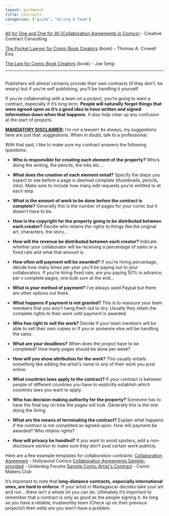 ```yaml
---
layout: guidepost
title: Contracts
categories: ["guide", "Hiring A Team"]
---
```


[All for One and One for All (Collaboration Agreements in Comics)](http://npcontract.blogspot.ca/2012/07/all-for-one-and-one-for-all.html) - Creative Contract Consulting

[The Pocket Lawyer for Comic Book Creators](https://www.amazon.ca/Pocket-Lawyer-Comic-Book-Creators/dp/0415661803) (book) - Thomas A. Crowell Esq.

[The Law for Comic Book Creators](https://www.amazon.ca/Law-Comic-Book-Creators-Applications/dp/0786473606/ref=pd_sim_14_1?_encoding=UTF8&psc=1&refRID=XRAH6P652T16S6Y1B9HG) (book) - Joe Sergi

<hr><br>
Publishers will almost certainly provide their own contracts (if they don’t, be weary) but if you’re self publishing, you’ll be handling it yourself.

If you’re collaborating with a team on a project, you’re going to want a contract, especially if it’s long term. **People will naturally forget things that were agreed upon so it’s a good idea to have written and signed information down when that happens.** It also help clear up any confusion at the start of projects.

**<u>MANDATORY DISCLAIMER:</u>** I’m not a lawyer! As always, my suggestions here are just that: suggestions. When in doubt, talk to a professional.

With that said, I like to make sure my contract answers the following questions:

- **Who is responsible for creating each element of the property?** Who’s doing the writing, the pencils, the inks etc...

- **What does the creation of each element entail?** Specify the steps you expect to see before a page is deemed complete (thumbnails, pencils, inks). Make sure to include how many edit requests you’re entitled to at each step.

- **What is the amount of work to be done before the contract is complete?** Generally this is the number of pages for your comic but it doesn’t have to be.

- **How is the copyright for the property going to be distributed between each creator?** Decide who retains the rights to things like the original art, characters, the story... 

- **How will the revenue be distributed between each creator?** Indicate whether your collaborator will be receiving a percentage of sales or a fixed rate and what that amount is.

- **How often will payment will be awarded?** If you’re hiring percentage, decide how many times per year you’ll be paying out to your collaborators. If you’re hiring fixed rate, are you paying 50% in advance, per x complete pages, one bulk sum at the end…

- **What is your method of payment?** I’ve always used Paypal but there are other options out there.

- **What happens if payment is not granted?** This is to reassure your team members that you won’t hang them out to dry. Usually they retain the complete rights to their work until payment is awarded.

- **Who has right to sell the work?** Decide if your team members will be able to sell their own copies or if you or someone else will be handling the sales.

- **What are your deadlines?** When does the project have to be completed? How many pages should be done per week?

- **How will you show attribution for the work?** This usually entails something like adding the artist's name to any of their work you post online.

- **What countries laws apply to the contract?** If your contract is between people of different countries you have to explicitly establish which countries laws you want to apply.

- **Who has decision making authority for the property?** Someone has to have the final say on how the pages will look. Generally this is the one doing the hiring.

- **What are the means of terminating the contract?** Explain what happens if the contract is not completed as agreed upon. How will payment be awarded? Who retains rights?

- **How will privacy be handled?** If you want to avoid spoilers, add a non-disclosure section to make sure they don’t post certain work publicly.

Here are a few example templates for collaboration contracts:
[Collaboration Agreement](http://www.hollywoodcomics.com/collab.html) - Hollywood Comics
[Collaboration Agreements Sample-provided](http://www.underdogforums.makingcomics.com/forum/working-in-comics/collaboration-agreements-sample-provided/) - Underdog Forums
[Sample Comic Artist's Contract](http://comic-makers-club.deviantart.com/journal/Sample-Comic-Artist-s-Contract-353739594) - Comic Makers Club
 
It’s important to note that **long-distance contracts, especially international ones, are hard to enforce**. If your artist in Madagascar decides take your art and run… there isn’t a whole lot you can do. Ultimately it’s important to remember that a contract is only as good as the people signing it. As long as you have a reliable, trustworthy team (Check up on their previous projects!) then odds are you won’t have a problem. 
